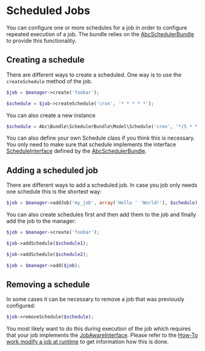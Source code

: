 Scheduled Jobs
==============

You can configure one or more schedules for a job in order to configure repeated execution of a job. The bundle relies on the [AbcSchedulerBundle](https://github.org/aboutcoders/scheduler-bundle) to provide this functionality.

## Creating a schedule

There are different ways to create a scheduled. One way is to use the `createSchedule` method of the job.

```php
$job = $manager->create('foobar');

$schedule = $job->createSchedule('cron', '* * * * *');
```

You can also create a new instance

```php
$schedule = Abc\Bundle\SchedulerBundle\Model\Schedule('cron', '*/5 * * * *');
```

You can also define your own Schedule class if you think this is necessary. You only need to make sure that schedule implements the interface [ScheduleInterface](https://github.com/aboutcoders/scheduler-bundle/blob/master/Model/ScheduleInterface.php) defined by the [AbcSchedulerBundle](https://github.org/aboutcoders/scheduler-bundle).

## Adding a scheduled job

There are different ways to add a scheduled job. In case you job only needs one schedule this is the shortest way:

```php
$job = $manager->addJob('my_job', array('Hello ' 'World!'), $schedule);
```

You can also create schedules first and then add them to the job and finally add the job to the manager:

```php
$job = $manager->create('foobar');

$job->addSchedule($schedule1);

$job->addSchedule($schedule2);

$job = $manager->add($job);
```

## Removing a schedule

In some cases it can be necessary to remove a job that was previously configured:

```php
$job->removeSchedule($schedule);
```

You most likely want to do this during execution of the job which requires that your job implements the [JobAwareInterface](../Job/JobAwareInterface.php). Please refer to the [How-To work modify a job at runtime](./howto-modify-job.md) to get information how this is done.